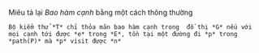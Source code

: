 Miêu tả lại *Bao hàm cạnh* bằng một cách thông thường

    Bộ kiểm thử *T* chỉ thỏa mãn bao hàm cạnh trong  đồ thị *G* nếu với mọi cạnh tới được *e* trong *E*, tồn tại một đường đi *p* trong *path(P)* mà *p* visit được *n*
